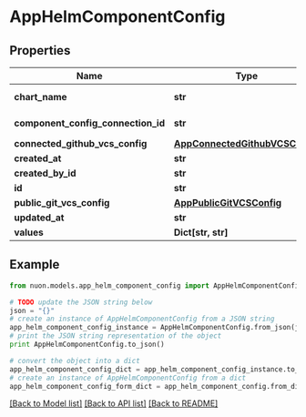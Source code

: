 # AppHelmComponentConfig


## Properties

Name | Type | Description | Notes
------------ | ------------- | ------------- | -------------
**chart_name** | **str** | Helm specific configurations | [optional] 
**component_config_connection_id** | **str** | parent reference | [optional] 
**connected_github_vcs_config** | [**AppConnectedGithubVCSConfig**](AppConnectedGithubVCSConfig.md) |  | [optional] 
**created_at** | **str** |  | [optional] 
**created_by_id** | **str** |  | [optional] 
**id** | **str** |  | [optional] 
**public_git_vcs_config** | [**AppPublicGitVCSConfig**](AppPublicGitVCSConfig.md) |  | [optional] 
**updated_at** | **str** |  | [optional] 
**values** | **Dict[str, str]** |  | [optional] 

## Example

```python
from nuon.models.app_helm_component_config import AppHelmComponentConfig

# TODO update the JSON string below
json = "{}"
# create an instance of AppHelmComponentConfig from a JSON string
app_helm_component_config_instance = AppHelmComponentConfig.from_json(json)
# print the JSON string representation of the object
print AppHelmComponentConfig.to_json()

# convert the object into a dict
app_helm_component_config_dict = app_helm_component_config_instance.to_dict()
# create an instance of AppHelmComponentConfig from a dict
app_helm_component_config_form_dict = app_helm_component_config.from_dict(app_helm_component_config_dict)
```
[[Back to Model list]](../README.md#documentation-for-models) [[Back to API list]](../README.md#documentation-for-api-endpoints) [[Back to README]](../README.md)


